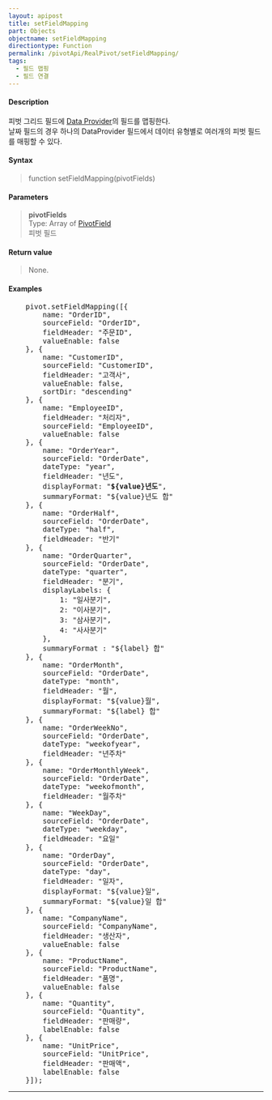 ```yaml
---
layout: apipost
title: setFieldMapping
part: Objects
objectname: setFieldMapping
directiontype: Function
permalink: /pivotApi/RealPivot/setFieldMapping/
tags:
  - 필드 맵핑
  - 필드 연결
---
```



#### Description

 피벗 그리드 필드에 [Data Provider](/api/LocalDataProvider/)의 필드를 맵핑한다.  
 날짜 필드의 경우 하나의 DataProvider 필드에서 데이터 유형별로 여러개의 피벗 필드를 매핑할 수 있다.  

#### Syntax

> function setFieldMapping(pivotFields)

#### Parameters

> **pivotFields**   
> Type: Array of [PivotField](/pivotApi/types/PivotField/)   
> 피벗 필드   

#### Return value

> None.

#### Examples 

<pre class="prettyprint">
    pivot.setFieldMapping([{
        name: "OrderID",
        sourceField: "OrderID",
        fieldHeader: "주문ID",
        valueEnable: false
    }, {
        name: "CustomerID",
        sourceField: "CustomerID",
        fieldHeader: "고객사",
        valueEnable: false,
        sortDir: "descending"
    }, {
        name: "EmployeeID",
        fieldHeader: "처리자",
        sourceField: "EmployeeID",
        valueEnable: false
    }, {
        name: "OrderYear",
        sourceField: "OrderDate",
        dateType: "year",
        fieldHeader: "년도",
        displayFormat: "<b>${value}년도</b>",
        summaryFormat: "${value}년도 합"
    }, {
        name: "OrderHalf",
        sourceField: "OrderDate",
        dateType: "half",
        fieldHeader: "반기"
    }, {
        name: "OrderQuarter",
        sourceField: "OrderDate",
        dateType: "quarter",
        fieldHeader: "분기",
        displayLabels: { 
            1: "일사분기",
            2: "이사분기",
            3: "삼사분기",
            4: "사사분기"
        },
        summaryFormat : "${label} 합"
    }, {
        name: "OrderMonth",
        sourceField: "OrderDate",
        dateType: "month",
        fieldHeader: "월",
        displayFormat: "${value}월",
        summaryFormat: "${label} 합"
    }, {
        name: "OrderWeekNo",
        sourceField: "OrderDate",
        dateType: "weekofyear",
        fieldHeader: "년주차"
    }, {
        name: "OrderMonthlyWeek",
        sourceField: "OrderDate",
        dateType: "weekofmonth",
        fieldHeader: "월주차"
    }, {
        name: "WeekDay", 
        sourceField: "OrderDate",
        dateType: "weekday",
        fieldHeader: "요일"
    }, {
        name: "OrderDay",
        sourceField: "OrderDate",
        dateType: "day",
        fieldHeader: "일자",
        displayFormat: "${value}일",
        summaryFormat: "${value}일 합"
    }, {
        name: "CompanyName",
        sourceField: "CompanyName",
        fieldHeader: "생산자",
        valueEnable: false
    }, {
        name: "ProductName",
        sourceField: "ProductName",
        fieldHeader: "품명",
        valueEnable: false
    }, {
        name: "Quantity",
        sourceField: "Quantity",
        fieldHeader: "판매량",
        labelEnable: false
    }, {
        name: "UnitPrice",
        sourceField: "UnitPrice",
        fieldHeader: "판매액",
        labelEnable: false
    }]);  
</pre>

---

